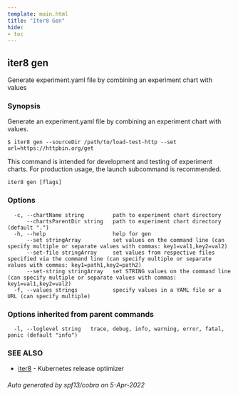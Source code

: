 ```yaml
---
template: main.html
title: "Iter8 Gen"
hide:
- toc
---
```

## iter8 gen

Generate experiment.yaml file by combining an experiment chart with values

### Synopsis


Generate an experiment.yaml file by combining an experiment chart with values.

    $ iter8 gen --sourceDir /path/to/load-test-http --set url=https://httpbin.org/get

This command is intended for development and testing of experiment charts. For production usage, the launch subcommand is recommended.


```
iter8 gen [flags]
```

### Options

```
  -c, --chartName string         path to experiment chart directory
      --chartsParentDir string   path to experiment chart directory (default ".")
  -h, --help                     help for gen
      --set stringArray          set values on the command line (can specify multiple or separate values with commas: key1=val1,key2=val2)
      --set-file stringArray     set values from respective files specified via the command line (can specify multiple or separate values with commas: key1=path1,key2=path2)
      --set-string stringArray   set STRING values on the command line (can specify multiple or separate values with commas: key1=val1,key2=val2)
  -f, --values strings           specify values in a YAML file or a URL (can specify multiple)
```

### Options inherited from parent commands

```
  -l, --loglevel string   trace, debug, info, warning, error, fatal, panic (default "info")
```

### SEE ALSO

* [iter8](iter8.md)	 - Kubernetes release optimizer

###### Auto generated by spf13/cobra on 5-Apr-2022
